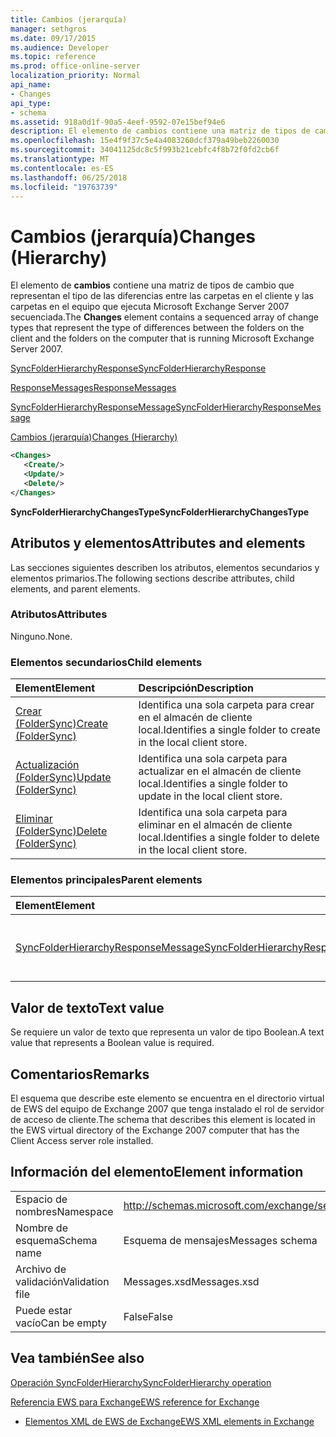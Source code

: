 ```yaml
---
title: Cambios (jerarquía)
manager: sethgros
ms.date: 09/17/2015
ms.audience: Developer
ms.topic: reference
ms.prod: office-online-server
localization_priority: Normal
api_name:
- Changes
api_type:
- schema
ms.assetid: 918a0d1f-90a5-4eef-9592-07e15bef94e6
description: El elemento de cambios contiene una matriz de tipos de cambio que representan el tipo de las diferencias entre las carpetas en el cliente y las carpetas en el equipo que ejecuta Microsoft Exchange Server 2007 secuenciada.
ms.openlocfilehash: 15e4f9f37c5e4a4083260dcf379a49beb2260030
ms.sourcegitcommit: 34041125dc8c5f993b21cebfc4f8b72f0fd2cb6f
ms.translationtype: MT
ms.contentlocale: es-ES
ms.lasthandoff: 06/25/2018
ms.locfileid: "19763739"
---
```

# <a name="changes-hierarchy"></a><span data-ttu-id="697cf-103">Cambios (jerarquía)</span><span class="sxs-lookup"><span data-stu-id="697cf-103">Changes (Hierarchy)</span></span>

<span data-ttu-id="697cf-104">El elemento de **cambios** contiene una matriz de tipos de cambio que representan el tipo de las diferencias entre las carpetas en el cliente y las carpetas en el equipo que ejecuta Microsoft Exchange Server 2007 secuenciada.</span><span class="sxs-lookup"><span data-stu-id="697cf-104">The **Changes** element contains a sequenced array of change types that represent the type of differences between the folders on the client and the folders on the computer that is running Microsoft Exchange Server 2007.</span></span> 
  
[<span data-ttu-id="697cf-105">SyncFolderHierarchyResponse</span><span class="sxs-lookup"><span data-stu-id="697cf-105">SyncFolderHierarchyResponse</span></span>](syncfolderhierarchyresponse.md)
  
[<span data-ttu-id="697cf-106">ResponseMessages</span><span class="sxs-lookup"><span data-stu-id="697cf-106">ResponseMessages</span></span>](responsemessages.md)
  
[<span data-ttu-id="697cf-107">SyncFolderHierarchyResponseMessage</span><span class="sxs-lookup"><span data-stu-id="697cf-107">SyncFolderHierarchyResponseMessage</span></span>](syncfolderhierarchyresponsemessage.md)
  
[<span data-ttu-id="697cf-108">Cambios (jerarquía)</span><span class="sxs-lookup"><span data-stu-id="697cf-108">Changes (Hierarchy)</span></span>](changes-hierarchy.md)
  
```xml
<Changes>
   <Create/>
   <Update/>
   <Delete/>
</Changes>
```

 <span data-ttu-id="697cf-109">**SyncFolderHierarchyChangesType**</span><span class="sxs-lookup"><span data-stu-id="697cf-109">**SyncFolderHierarchyChangesType**</span></span>
## <a name="attributes-and-elements"></a><span data-ttu-id="697cf-110">Atributos y elementos</span><span class="sxs-lookup"><span data-stu-id="697cf-110">Attributes and elements</span></span>

<span data-ttu-id="697cf-111">Las secciones siguientes describen los atributos, elementos secundarios y elementos primarios.</span><span class="sxs-lookup"><span data-stu-id="697cf-111">The following sections describe attributes, child elements, and parent elements.</span></span>
  
### <a name="attributes"></a><span data-ttu-id="697cf-112">Atributos</span><span class="sxs-lookup"><span data-stu-id="697cf-112">Attributes</span></span>

<span data-ttu-id="697cf-113">Ninguno.</span><span class="sxs-lookup"><span data-stu-id="697cf-113">None.</span></span>
  
### <a name="child-elements"></a><span data-ttu-id="697cf-114">Elementos secundarios</span><span class="sxs-lookup"><span data-stu-id="697cf-114">Child elements</span></span>

|<span data-ttu-id="697cf-115">**Element**</span><span class="sxs-lookup"><span data-stu-id="697cf-115">**Element**</span></span>|<span data-ttu-id="697cf-116">**Descripción**</span><span class="sxs-lookup"><span data-stu-id="697cf-116">**Description**</span></span>|
|:-----|:-----|
|[<span data-ttu-id="697cf-117">Crear (FolderSync)</span><span class="sxs-lookup"><span data-stu-id="697cf-117">Create (FolderSync)</span></span>](create-foldersync.md) <br/> |<span data-ttu-id="697cf-118">Identifica una sola carpeta para crear en el almacén de cliente local.</span><span class="sxs-lookup"><span data-stu-id="697cf-118">Identifies a single folder to create in the local client store.</span></span>  <br/> |
|[<span data-ttu-id="697cf-119">Actualización (FolderSync)</span><span class="sxs-lookup"><span data-stu-id="697cf-119">Update (FolderSync)</span></span>](update-foldersync.md) <br/> |<span data-ttu-id="697cf-120">Identifica una sola carpeta para actualizar en el almacén de cliente local.</span><span class="sxs-lookup"><span data-stu-id="697cf-120">Identifies a single folder to update in the local client store.</span></span>  <br/> |
|[<span data-ttu-id="697cf-121">Eliminar (FolderSync)</span><span class="sxs-lookup"><span data-stu-id="697cf-121">Delete (FolderSync)</span></span>](delete-foldersync.md) <br/> |<span data-ttu-id="697cf-122">Identifica una sola carpeta para eliminar en el almacén de cliente local.</span><span class="sxs-lookup"><span data-stu-id="697cf-122">Identifies a single folder to delete in the local client store.</span></span>  <br/> |
   
### <a name="parent-elements"></a><span data-ttu-id="697cf-123">Elementos principales</span><span class="sxs-lookup"><span data-stu-id="697cf-123">Parent elements</span></span>

|<span data-ttu-id="697cf-124">**Element**</span><span class="sxs-lookup"><span data-stu-id="697cf-124">**Element**</span></span>|<span data-ttu-id="697cf-125">**Descripción**</span><span class="sxs-lookup"><span data-stu-id="697cf-125">**Description**</span></span>|
|:-----|:-----|
|[<span data-ttu-id="697cf-126">SyncFolderHierarchyResponseMessage</span><span class="sxs-lookup"><span data-stu-id="697cf-126">SyncFolderHierarchyResponseMessage</span></span>](syncfolderhierarchyresponsemessage.md) <br/> |<span data-ttu-id="697cf-127">Contiene el estado y el resultado de una solicitud de SyncFolderHierarchy.</span><span class="sxs-lookup"><span data-stu-id="697cf-127">Contains the status and result of a SyncFolderHierarchy request.</span></span>  <br/> |
   
## <a name="text-value"></a><span data-ttu-id="697cf-128">Valor de texto</span><span class="sxs-lookup"><span data-stu-id="697cf-128">Text value</span></span>

<span data-ttu-id="697cf-129">Se requiere un valor de texto que representa un valor de tipo Boolean.</span><span class="sxs-lookup"><span data-stu-id="697cf-129">A text value that represents a Boolean value is required.</span></span>
  
## <a name="remarks"></a><span data-ttu-id="697cf-130">Comentarios</span><span class="sxs-lookup"><span data-stu-id="697cf-130">Remarks</span></span>

<span data-ttu-id="697cf-131">El esquema que describe este elemento se encuentra en el directorio virtual de EWS del equipo de Exchange 2007 que tenga instalado el rol de servidor de acceso de cliente.</span><span class="sxs-lookup"><span data-stu-id="697cf-131">The schema that describes this element is located in the EWS virtual directory of the Exchange 2007 computer that has the Client Access server role installed.</span></span>
  
## <a name="element-information"></a><span data-ttu-id="697cf-132">Información del elemento</span><span class="sxs-lookup"><span data-stu-id="697cf-132">Element information</span></span>

|||
|:-----|:-----|
|<span data-ttu-id="697cf-133">Espacio de nombres</span><span class="sxs-lookup"><span data-stu-id="697cf-133">Namespace</span></span>  <br/> |http://schemas.microsoft.com/exchange/services/2006/messages  <br/> |
|<span data-ttu-id="697cf-134">Nombre de esquema</span><span class="sxs-lookup"><span data-stu-id="697cf-134">Schema name</span></span>  <br/> |<span data-ttu-id="697cf-135">Esquema de mensajes</span><span class="sxs-lookup"><span data-stu-id="697cf-135">Messages schema</span></span>  <br/> |
|<span data-ttu-id="697cf-136">Archivo de validación</span><span class="sxs-lookup"><span data-stu-id="697cf-136">Validation file</span></span>  <br/> |<span data-ttu-id="697cf-137">Messages.xsd</span><span class="sxs-lookup"><span data-stu-id="697cf-137">Messages.xsd</span></span>  <br/> |
|<span data-ttu-id="697cf-138">Puede estar vacío</span><span class="sxs-lookup"><span data-stu-id="697cf-138">Can be empty</span></span>  <br/> |<span data-ttu-id="697cf-139">False</span><span class="sxs-lookup"><span data-stu-id="697cf-139">False</span></span>  <br/> |
   
## <a name="see-also"></a><span data-ttu-id="697cf-140">Vea también</span><span class="sxs-lookup"><span data-stu-id="697cf-140">See also</span></span>



[<span data-ttu-id="697cf-141">Operación SyncFolderHierarchy</span><span class="sxs-lookup"><span data-stu-id="697cf-141">SyncFolderHierarchy operation</span></span>](syncfolderhierarchy-operation.md)


[<span data-ttu-id="697cf-142">Referencia EWS para Exchange</span><span class="sxs-lookup"><span data-stu-id="697cf-142">EWS reference for Exchange</span></span>](ews-reference-for-exchange.md)
  
- [<span data-ttu-id="697cf-143">Elementos XML de EWS de Exchange</span><span class="sxs-lookup"><span data-stu-id="697cf-143">EWS XML elements in Exchange</span></span>](ews-xml-elements-in-exchange.md)

